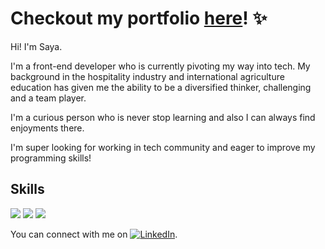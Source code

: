 # Checkout my portfolio [here](https://sayafolio.web.app/)! ✨

Hi! I'm Saya.

I'm a front-end developer who is currently pivoting my way into tech. My background in the hospitality industry and international agriculture education has given me the ability to be a diversified thinker, challenging and a team player. 

I'm a curious person who is never stop learning and also I can always find enjoyments there. 

I'm super looking for working in tech community and eager to improve my programming skills!


## Skills

![](https://img.shields.io/badge/<Lang>-<TypeScript>-critical?style=flat&logo=data:image/svg%2bxml;base64,<BASE64_DATA>)
![](https://img.shields.io/badge/<Lang>-<JavaScript>-critical?style=flat&logo=data:image/svg%2bxml;base64,<BASE64_DATA>)
![](https://img.shields.io/badge/<Libr>-<React>-informational?style=flat&logo=![javascript](https://user-images.githubusercontent.com/83236930/164791468-d50bdd03-bb1a-4834-8694-f7a4082de5f6.svg),<BASE64_DATA>)

<!-- Actual text -->

You can connect with me on [![LinkedIn][1.1]][1].

<!-- Icons -->

[1.1]: https://raw.githubusercontent.com/MartinHeinz/MartinHeinz/master/linkedin-3-16.png (LinkedIn icon without padding)

<!-- Links to your social media accounts -->

[1]: https://www.linkedin.com/in/saya
